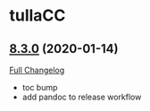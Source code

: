 # tullaCC

## [8.3.0](https://github.com/tullamods/tullaCC/tree/8.3.0) (2020-01-14)
[Full Changelog](https://github.com/tullamods/tullaCC/compare/8.2.6...8.3.0)

- toc bump  
- add pandoc to release workflow  
